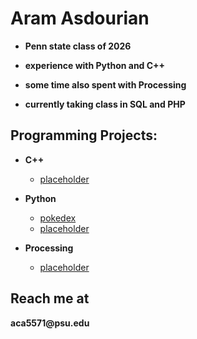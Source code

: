 <h1>Aram Asdourian</h1>

  - <b>Penn state class of 2026</b>
  
  - <b>experience with Python and C++</b>
  
  - <b>some time also spent with Processing</b>
  
  - <b>currently taking class in SQL and PHP</b>
    
<h2> Programming Projects:</h2>

- <b>C++</b>
  - [placeholder]()
    
- <b>Python</b>
  - [pokedex](https://github.com/AramAsdourian/Pokedex.git)
  - [placeholder]()
  
- <b>Processing</b>
  - [placeholder]()

<h2> Reach me at</h2>
<b>aca5571@psu.edu</b>
